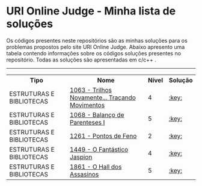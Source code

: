 # URI Online Judge - Minha lista de soluções

Os códigos presentes neste repositórios são as minhas soluções para os problemas propostos pelo site URI Online Judge.  Abaixo apresento uma tabela contendo informações sobre os códigos soluções presentes no repositório. Todas as soluções são apresentadas em c/c++ .

------------


<table class="table table-responsive">
<tr>
<th>Tipo </th>
<th>Nome </th>
<th>Nível</th>
<th>Solução</th>
</tr>


<tr>
<td>ESTRUTURAS E BIBLIOTECAS</td>
<td><a href="https://www.urionlinejudge.com.br/judge/pt/problems/view/1063">1063 - Trilhos Novamente... Traçando Movimentos</a></td>
<td> 4</td> <!-- Nível do problema -->
<td><a href = "https://github.com/pedrocanedo/uri-online-judge-solutions/blob/master/1063.cpp">:key:</a></td>
</tr>

<tr>
<td>ESTRUTURAS E BIBLIOTECAS</td>
<td><a href="https://www.urionlinejudge.com.br/judge/pt/problems/view/1068">1068 - Balanço de Parenteses I</a></td>
<td> 5</td> <!-- Nível do problema -->
<td><a href = "https://github.com/pedrocanedo/uri-online-judge-solutions/blob/master/1068.cpp">:key:</a></td>
</tr>


<tr>
<td>ESTRUTURAS E BIBLIOTECAS</td>
<td><a href="https://www.urionlinejudge.com.br/judge/pt/problems/view/1261">1261 - Pontos de Feno</a></td>
<td> 2</td> <!-- Nível do problema -->
<td><a href = "https://github.com/pedrocanedo/uri-online-judge-solutions/blob/master/1261.cpp">:key:</a></td>
</tr>

<tr>
<td>ESTRUTURAS E BIBLIOTECAS</td>
<td><a href="https://www.urionlinejudge.com.br/judge/pt/problems/view/1449">1449 - O Fantástico Jaspion</a></td>
<td> 4</td> <!-- Nível do problema -->
<td><a href = "https://github.com/pedrocanedo/uri-online-judge-solutions/blob/master/1449.cpp">:key:</a></td>
</tr>


<tr>
<td>ESTRUTURAS E BIBLIOTECAS</td>
<td><a href="https://www.urionlinejudge.com.br/judge/pt/problems/view/1861">1861 - O Hall dos Assasinos</a></td>
<td> 5</td> <!-- Nível do problema -->
<td><a href = "https://github.com/pedrocanedo/uri-online-judge-solutions/blob/master/1861.cpp">:key:</a></td>
</tr>

</table>
<br />
